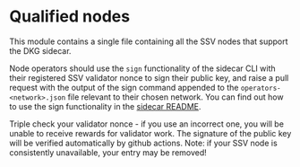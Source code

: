 # Qualified nodes

This module contains a single file containing all the SSV nodes that support the DKG sidecar.

Node operators should use the `sign` functionality of the sidecar CLI with their registered SSV validator nonce to sign their public key, and raise a pull request with the output of the sign command appended to the `operators-<network>.json` file relevant to their chosen network.
You can find out how to use the sign functionality in the [sidecar README](../sidecar/README.md).

Triple check your validator nonce - if you use an incorrect one, you will be unable to receive rewards for validator work.
The signature of the public key will be verified automatically by github actions. Note: if your SSV node is consistently unavailable, your entry may be removed!

